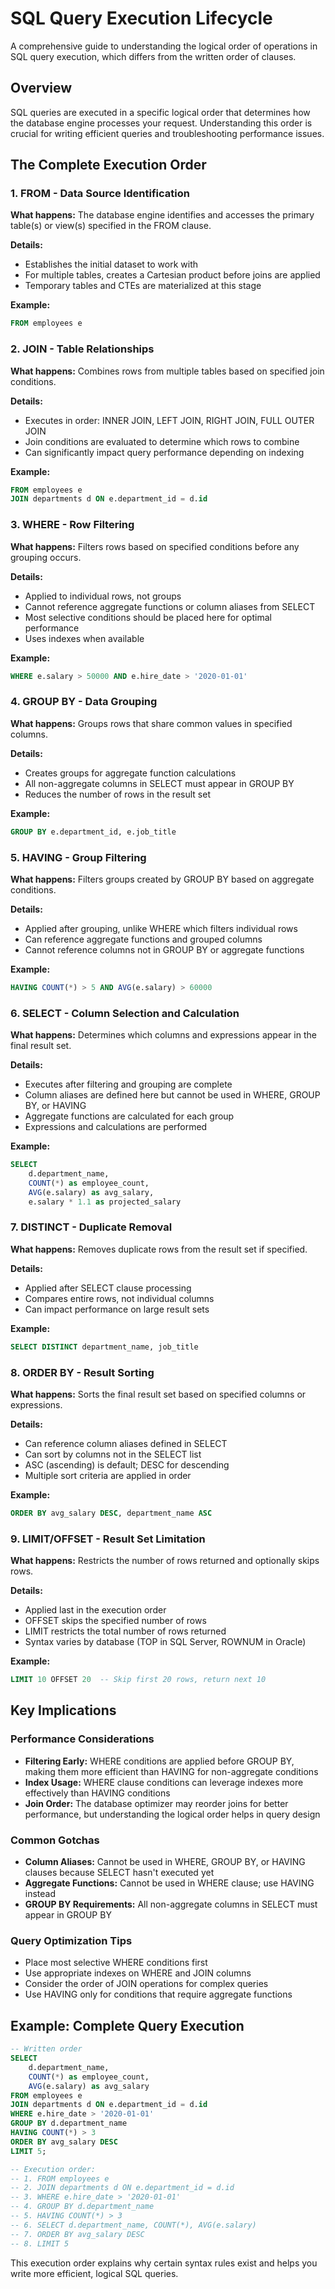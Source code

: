 # SQL Query Execution Lifecycle

A comprehensive guide to understanding the logical order of operations in SQL query execution, which differs from the written order of clauses.

## Overview

SQL queries are executed in a specific logical order that determines how the database engine processes your request. Understanding this order is crucial for writing efficient queries and troubleshooting performance issues.

## The Complete Execution Order

### 1. FROM - Data Source Identification
**What happens:** The database engine identifies and accesses the primary table(s) or view(s) specified in the FROM clause.

**Details:**
- Establishes the initial dataset to work with
- For multiple tables, creates a Cartesian product before joins are applied
- Temporary tables and CTEs are materialized at this stage

**Example:**
```sql
FROM employees e
```

### 2. JOIN - Table Relationships
**What happens:** Combines rows from multiple tables based on specified join conditions.

**Details:**
- Executes in order: INNER JOIN, LEFT JOIN, RIGHT JOIN, FULL OUTER JOIN
- Join conditions are evaluated to determine which rows to combine
- Can significantly impact query performance depending on indexing

**Example:**
```sql
FROM employees e
JOIN departments d ON e.department_id = d.id
```

### 3. WHERE - Row Filtering
**What happens:** Filters rows based on specified conditions before any grouping occurs.

**Details:**
- Applied to individual rows, not groups
- Cannot reference aggregate functions or column aliases from SELECT
- Most selective conditions should be placed here for optimal performance
- Uses indexes when available

**Example:**
```sql
WHERE e.salary > 50000 AND e.hire_date > '2020-01-01'
```

### 4. GROUP BY - Data Grouping
**What happens:** Groups rows that share common values in specified columns.

**Details:**
- Creates groups for aggregate function calculations
- All non-aggregate columns in SELECT must appear in GROUP BY
- Reduces the number of rows in the result set

**Example:**
```sql
GROUP BY e.department_id, e.job_title
```

### 5. HAVING - Group Filtering
**What happens:** Filters groups created by GROUP BY based on aggregate conditions.

**Details:**
- Applied after grouping, unlike WHERE which filters individual rows
- Can reference aggregate functions and grouped columns
- Cannot reference columns not in GROUP BY or aggregate functions

**Example:**
```sql
HAVING COUNT(*) > 5 AND AVG(e.salary) > 60000
```

### 6. SELECT - Column Selection and Calculation
**What happens:** Determines which columns and expressions appear in the final result set.

**Details:**
- Executes after filtering and grouping are complete
- Column aliases are defined here but cannot be used in WHERE, GROUP BY, or HAVING
- Aggregate functions are calculated for each group
- Expressions and calculations are performed

**Example:**
```sql
SELECT 
    d.department_name,
    COUNT(*) as employee_count,
    AVG(e.salary) as avg_salary,
    e.salary * 1.1 as projected_salary
```

### 7. DISTINCT - Duplicate Removal
**What happens:** Removes duplicate rows from the result set if specified.

**Details:**
- Applied after SELECT clause processing
- Compares entire rows, not individual columns
- Can impact performance on large result sets

**Example:**
```sql
SELECT DISTINCT department_name, job_title
```

### 8. ORDER BY - Result Sorting
**What happens:** Sorts the final result set based on specified columns or expressions.

**Details:**
- Can reference column aliases defined in SELECT
- Can sort by columns not in the SELECT list
- ASC (ascending) is default; DESC for descending
- Multiple sort criteria are applied in order

**Example:**
```sql
ORDER BY avg_salary DESC, department_name ASC
```

### 9. LIMIT/OFFSET - Result Set Limitation
**What happens:** Restricts the number of rows returned and optionally skips rows.

**Details:**
- Applied last in the execution order
- OFFSET skips the specified number of rows
- LIMIT restricts the total number of rows returned
- Syntax varies by database (TOP in SQL Server, ROWNUM in Oracle)

**Example:**
```sql
LIMIT 10 OFFSET 20  -- Skip first 20 rows, return next 10
```

## Key Implications

### Performance Considerations
- **Filtering Early:** WHERE conditions are applied before GROUP BY, making them more efficient than HAVING for non-aggregate conditions
- **Index Usage:** WHERE clause conditions can leverage indexes more effectively than HAVING conditions
- **Join Order:** The database optimizer may reorder joins for better performance, but understanding the logical order helps in query design

### Common Gotchas
- **Column Aliases:** Cannot be used in WHERE, GROUP BY, or HAVING clauses because SELECT hasn't executed yet
- **Aggregate Functions:** Cannot be used in WHERE clause; use HAVING instead
- **GROUP BY Requirements:** All non-aggregate columns in SELECT must appear in GROUP BY

### Query Optimization Tips
- Place most selective WHERE conditions first
- Use appropriate indexes on WHERE and JOIN columns
- Consider the order of JOIN operations for complex queries
- Use HAVING only for conditions that require aggregate functions

## Example: Complete Query Execution

```sql
-- Written order
SELECT 
    d.department_name,
    COUNT(*) as employee_count,
    AVG(e.salary) as avg_salary
FROM employees e
JOIN departments d ON e.department_id = d.id
WHERE e.hire_date > '2020-01-01'
GROUP BY d.department_name
HAVING COUNT(*) > 3
ORDER BY avg_salary DESC
LIMIT 5;

-- Execution order:
-- 1. FROM employees e
-- 2. JOIN departments d ON e.department_id = d.id
-- 3. WHERE e.hire_date > '2020-01-01'
-- 4. GROUP BY d.department_name
-- 5. HAVING COUNT(*) > 3
-- 6. SELECT d.department_name, COUNT(*), AVG(e.salary)
-- 7. ORDER BY avg_salary DESC
-- 8. LIMIT 5
```

This execution order explains why certain syntax rules exist and helps you write more efficient, logical SQL queries.